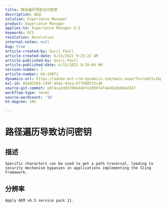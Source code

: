 ```yaml
---
title: 路径遍历导致访问密钥
description: 描述
solution: Experience Manager
product: Experience Manager
applies-to: Experience Manager 6.5
keywords: KCS
resolution: Resolution
internal-notes: null
bug: true
article-created-by: Gucci Paull
article-created-date: 6/15/2022 9:23:22 AM
article-published-by: Gucci Paull
article-published-date: 6/15/2022 9:28:04 AM
version-number: 1
article-number: KA-19871
dynamics-url: https://adobe-ent.crm.dynamics.com/main.aspx?forceUCI=1&pagetype=entityrecord&etn=knowledgearticle&id=7d9168ca-8cec-ec11-bb3d-000d3a5c4890
exl-id: 8da82584-c99f-45de-83ea-b77998f33cd8
source-git-commit: e8f4ca2dd578944d4fe399074fab461de88ad247
workflow-type: tm+mt
source-wordcount: '16'
ht-degree: 18%

---
```


# 路径遍历导致访问密钥

## 描述


`Specific characters can be used to get a path traversal, leading to security mechanism bypasses in applications implementing the Sling Framework.`


## 分辨率


`Apply AEM v6.5 service pack 11.`

